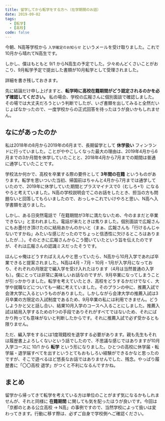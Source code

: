 ```yaml
---
title: 留学してから転学をする方へ（在学期間のお話）
date: 2019-09-02
tags:
  - [転学]
  - [高校]
code: false
---
```

今朝、N高等学校から `入学確定のお知らせ` というメールを受け取りました。これで10月から晴れてN高生です。

しかし、僕はもともと 9/1 からN高生の予定でした。少々めんどくさいことがおこり、9月転学予定で提出した書類が10月転学として受理されました。

詳細を書き残しておきます。

先に結論だけ申し上げますと、**転学時に高校在籍期間がどう認定されるのかを必ず確認してください。** 私の場合、学校の広報さんに個別面談で確認しました。その場では大丈夫だろうという判断でしたが、いざ書類を出してみると全然だいじょばなかったので、一度学校からの正式回答を待ったほうが良いかもしれません。

## なにがあったのか

私は2018年の8月から2019年の6月まで、長期留学として **休学扱い** フィンランドに行っていました。ことがややこしくなった最大の理由は、2019年4月から6月までの3か月間を休学していたことと、2018年4月から7月までの期間は普通に通学していたことです。

学校法か何かで、高校を卒業する際の要件として **3年間の在籍** というものがあります。転学を思いついた当初、帰国前はちゃんと4月から7月までは通学していたので、2019年に休学していた期間とプラスマイナスで0（むしろ+1）になるやろと考えていました。N高の学校説明会でこのお話をしたとき、担当の方も問題ないと回答してもらいましたので、おっしゃこれでいけやろと思い、N高へ入学書類を送りました。

しかし、ある日突然電話で「在籍期間が3年に満たないため、今のままだと卒業できない」と言われました。電話が来たときは焦りました。個別面談で広報さんにもお墨付き頂けたのに結局あかんのかいと（まぁ、広報さんも「行けるんじゃないですかね」みたいな感じだったのでちょっと信憑性に欠けるところはありましたが…）。そのときに広報さんからこう聞いていたという旨を伝えたのですが、それは広報さんの認識ミスだったそうです。

ほんじゃ俺はどうすればええんやと思っていたら、N高から10月入学であれば卒業できると提案されました。N高は4月・7月・10月・1月が入学月になっており、それぞれの月限定で編入学を受け入れたはります（4月は当然普通の入学も）。僕にとっては非常に美味しいお話なのですが、9月卒業になってしまうことが引っかかりました。転学を考えていたとき、高校をどうするかだけでなく、大学や就職などについても一緒に考えていました。そのプランの中に、推薦入試で会津大学に入るというものがありました。しかしながら会津大学の推薦入試は3月卒業の方限定の入試制度であるため、9月卒業の私には利用できません。どうしようかと父と話し合い、結果10月入学のコースへ入ることにしました。推薦入試は結局入学するための1つの手段でありそれがすべてではないため、それにばかり拘っても意味がないと判断したからです。それに推薦入試で必ず受かるとも限りません。

ただ、編入学をするには1度現籍校を退学する必要があります。親も先生もそれは履歴書上よろしくないという話でしたので、不思議な感じではありますが10月入学コースに 10/1 から **転学** という形になりました。ひとつの高校に休学届・転学届・退学届すべてを出すというとてもおもしろい経験ができるかなと思ったのですが、そこで遊べるほど悠長なお話ではありませんでした、残念。やっぱり履歴書に「〇〇高校 退学」がつくと不利になるんですかね。

## まとめ

留学から帰ってきて転学を考えている方は単位のことがまず気になるかもしれませんが、それと同様に **在籍期間** に関しても気を配ったほうが良いです。今回は「京都のとある公立高校 → N高」の事例ですので、当然学校によって扱いは変わってきます。行動に移す際は、必ずご自身で学校側へご確認ください。
